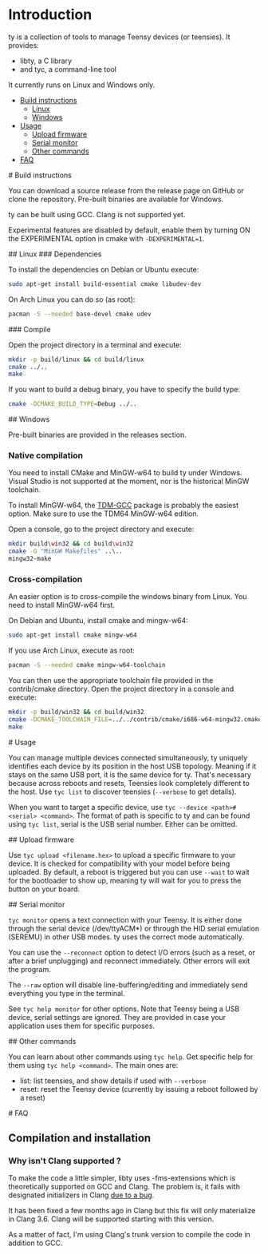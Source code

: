 # Introduction

ty is a collection of tools to manage Teensy devices (or teensies). It provides:
- libty, a C library
- and tyc, a command-line tool

It currently runs on Linux and Windows only.

- [Build instructions](#build)
  - [Linux](#build_linux)
  - [Windows](#build_windows)
- [Usage](#usage)
  - [Upload firmware](#usage_upload)
  - [Serial monitor](#usage_monitor)
  - [Other commands](#usage_misc)
- [FAQ](#faq)

<a name="build"/>
# Build instructions

You can download a source release from the release page on GitHub or clone the repository.
Pre-built binaries are available for Windows.

ty can be built using GCC. Clang is not supported yet.

Experimental features are disabled by default, enable them by turning ON the EXPERIMENTAL option
in cmake with `-DEXPERIMENTAL=1`.

<a name="build_linux"/>
## Linux

<a name="build_linux_dependencies"/>
### Dependencies

To install the dependencies on Debian or Ubuntu execute:
```bash
sudo apt-get install build-essential cmake libudev-dev
```

On Arch Linux you can do so (as root):
```bash
pacman -S --needed base-devel cmake udev
```

<a name="build_linux_compile"/>
### Compile

Open the project directory in a terminal and execute:
```bash
mkdir -p build/linux && cd build/linux
cmake ../..
make
```

If you want to build a debug binary, you have to specify the build type:
```bash
cmake -DCMAKE_BUILD_TYPE=Debug ../..
```

<a name="build_windows"/>
## Windows

Pre-built binaries are provided in the releases section.

### Native compilation

You need to install CMake and MinGW-w64 to build ty under Windows. Visual Studio is not supported
at the moment, nor is the historical MinGW toolchain.

To install MinGW-w64, the [TDM-GCC](http://tdm-gcc.tdragon.net/) package is probably the easiest
option. Make sure to use the TDM64 MinGW-w64 edition.

Open a console, go to the project directory and execute:
```bash
mkdir build\win32 && cd build\win32
cmake -G "MinGW Makefiles" ..\..
mingw32-make
```

### Cross-compilation

An easier option is to cross-compile the windows binary from Linux. You need to install MinGW-w64
first.

On Debian and Ubuntu, install cmake and mingw-w64:
```bash
sudo apt-get install cmake mingw-w64
```

If you use Arch Linux, execute as root:
```bash
pacman -S --needed cmake mingw-w64-toolchain
```

You can then use the appropriate toolchain file provided in the contrib/cmake directory. Open the
project directory in a console and execute:
```bash
mkdir -p build/win32 && cd build/win32
cmake -DCMAKE_TOOLCHAIN_FILE=../../contrib/cmake/i686-w64-mingw32.cmake ../..
make
```

<a name="usage"/>
# Usage

You can manage multiple devices connected simultaneously, ty uniquely identifies each device by its
position in the host USB topology. Meaning if it stays on the same USB port, it is the same device
for ty. That's necessary because across reboots and resets, Teensies look completely different to
the host. Use `tyc list` to discover teensies (`--verbose` to get details).

When you want to target a specific device, use `tyc --device <path>#<serial> <command>`. The format
of path is specific to ty and can be found using `tyc list`, serial is the USB serial number. Either
can be omitted.

<a name="usage_upload"/>
## Upload firmware

Use `tyc upload <filename.hex>` to upload a specific firmware to your device. It is checked for
compatibility with your model before being uploaded. By default, a reboot is triggered but you can
use `--wait` to wait for the bootloader to show up, meaning ty will wait for you to press the button
on your board.

<a name="usage_monitor"/>
## Serial monitor

`tyc monitor` opens a text connection with your Teensy. It is either done through the serial device
(/dev/ttyACM*) or through the HID serial emulation (SEREMU) in other USB modes. ty uses the correct
mode automatically.

You can use the `--reconnect` option to detect I/O errors (such as a reset, or after a brief
unplugging) and reconnect immediately. Other errors will exit the program.

The `--raw` option will disable line-buffering/editing and immediately send everything you type in
the terminal.

See `tyc help monitor` for other options. Note that Teensy being a USB device, serial settings are
ignored. They are provided in case your application uses them for specific purposes.

<a name="usage_misc"/>
## Other commands

You can learn about other commands using `tyc help`. Get specific help for them using
`tyc help <command>`. The main ones are:
* list: list teensies, and show details if used with `--verbose`
* reset: reset the Teensy device (currently by issuing a reboot followed by a reset)

<a name="faq"/>
# FAQ

## Compilation and installation

### Why isn't Clang supported ?

To make the code a little simpler, libty uses -fms-extensions which is theoretically supported on
GCC and Clang. The problem is, it fails with designated initializers in Clang
[due to a bug](http://llvm.org/bugs/show_bug.cgi?id=20573).

It has been fixed a few months ago in Clang but this fix will only materialize in Clang 3.6.
Clang will be supported starting with this version.

As a matter of fact, I'm using Clang's trunk version to compile the code in addition to GCC.
